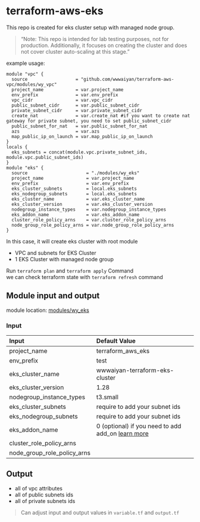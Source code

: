 # terraform-aws-eks
This repo is created for eks cluster setup with managed node group.  
>“Note: This repo is intended for lab testing purposes, not for production. Additionally, it focuses on creating the cluster and does not cover cluster auto-scaling at this stage.”  


example usage:
```hcl
module "vpc" {
  source                  = "github.com/wwwaiyan/terraform-aws-vpc/modules/wy_vpc"
  project_name            = var.project_name
  env_prefix              = var.env_prefix
  vpc_cidr                = var.vpc_cidr
  public_subnet_cidr      = var.public_subnet_cidr
  private_subnet_cidr     = var.private_subnet_cidr
  create_nat              = var.create_nat #if you want to create nat gateway for private subnet, you need to set public_subnet_cidr
  public_subnet_for_nat   = var.public_subnet_for_nat
  azs                     = var.azs
  map_public_ip_on_launch = var.map_public_ip_on_launch
}
locals {
  eks_subnets = concat(module.vpc.private_subnet_ids, module.vpc.public_subnet_ids)
}
module "eks" {
  source                      = "./modules/wy_eks"
  project_name                = var.project_name
  env_prefix                  = var.env_prefix
  eks_cluster_subnets         = local.eks_subnets
  eks_nodegroup_subnets       = local.eks_subnets
  eks_cluster_name            = var.eks_cluster_name
  eks_cluster_version         = var.eks_cluster_version
  nodegroup_instance_types    = var.nodegroup_instance_types
  eks_addon_name              = var.eks_addon_name
  cluster_role_policy_arns    = var.cluster_role_policy_arns
  node_group_role_policy_arns = var.node_group_role_policy_arns
}
```  
In this case, it will create eks cluster with root module  
- VPC and subnets for EKS Cluster
- 1 EKS Cluster with managed node group  

Run <code>terraform plan</code> and <code>terraform apply</code> Command  
we can check terraform state with <code>terraform refresh</code> command

## Module input and output  
module location: [modules/wy_eks](modules/wy_eks)
### Input

| Input                   | Default Value                                            |
| :---------------------- | :------------------------------------------------------- |
| project_name            | terraform_aws_eks                                        |
| env_prefix              | test                                                     |
| eks_cluster_name        | wwwaiyan-terraform-eks-cluster                           |
| eks_cluster_version     | 1.28                                                     |
| nodegroup_instance_types | t3.small                                                 |
| eks_cluster_subnets      | require to add your subnet ids                            |
| eks_nodegroup_subnets    | require to add your subnet ids                            |
| eks_addon_name           | 0 (optional) if you need to add add_on [learn more](https://docs.aws.amazon.com/eks/latest/userguide/eks-add-ons.html) |
| cluster_role_policy_arns |                                                          |
| node_group_role_policy_arns |                                                        |


## Output
- all of vpc attributes
- all of public subnets ids
- all of private subnets ids

> Can adjust input and output values in <code>variable.tf</code> and <code>output.tf</code>